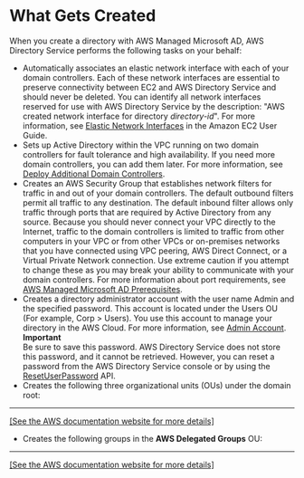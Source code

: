# What Gets Created<a name="ms_ad_getting_started_what_gets_created"></a>

When you create a directory with AWS Managed Microsoft AD, AWS Directory Service performs the following tasks on your behalf:
+ Automatically associates an elastic network interface with each of your domain controllers\. Each of these network interfaces are essential to preserve connectivity between EC2 and AWS Directory Service and should never be deleted\. You can identify all network interfaces reserved for use with AWS Directory Service by the description: "AWS created network interface for directory *directory\-id*"\. For more information, see [Elastic Network Interfaces](http://docs.aws.amazon.com/AWSEC2/latest/UserGuide/using-eni.html) in the Amazon EC2 User Guide\.
+ Sets up Active Directory within the VPC running on two domain controllers for fault tolerance and high availability\. If you need more domain controllers, you can add them later\. For more information, see [Deploy Additional Domain Controllers](ms_ad_deploy_additional_dcs.md)\.
+ Creates an AWS Security Group that establishes network filters for traffic in and out of your domain controllers\. The default outbound filters permit all traffic to any destination\. The default inbound filter allows only traffic through ports that are required by Active Directory from any source\. Because you should never connect your VPC directly to the Internet, traffic to the domain controllers is limited to traffic from other computers in your VPC or from other VPCs or on\-premises networks that you have connected using VPC peering, AWS Direct Connect, or a Virtual Private Network connection\. Use extreme caution if you attempt to change these as you may break your ability to communicate with your domain controllers\. For more information about port requirements, see [AWS Managed Microsoft AD Prerequisites](ms_ad_getting_started_prereqs.md)\.
+ Creates a directory administrator account with the user name Admin and the specified password\. This account is located under the Users OU \(For example, Corp > Users\)\. You use this account to manage your directory in the AWS Cloud\. For more information, see [Admin Account](ms_ad_getting_started_admin_account.md)\.
**Important**  
Be sure to save this password\. AWS Directory Service does not store this password, and it cannot be retrieved\. However, you can reset a password from the AWS Directory Service console or by using the [ResetUserPassword](https://docs.aws.amazon.com/directoryservice/latest/devguide/API_ResetUserPassword.html) API\.
+ Creates the following three organizational units \(OUs\) under the domain root:  
****    
[\[See the AWS documentation website for more details\]](http://docs.aws.amazon.com/directoryservice/latest/admin-guide/ms_ad_getting_started_what_gets_created.html)
+ Creates the following groups in the **AWS Delegated Groups** OU:  
****    
[\[See the AWS documentation website for more details\]](http://docs.aws.amazon.com/directoryservice/latest/admin-guide/ms_ad_getting_started_what_gets_created.html)